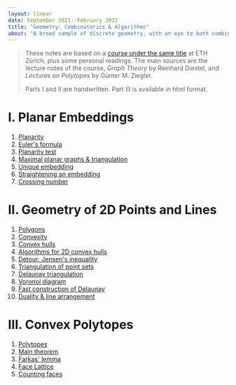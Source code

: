 ```yaml
---
layout: linear
date: September 2021--February 2022
title: "Geometry: Combinatorics & Algorithms"
about: "A broad sample of discrete geometry, with an eye to both combinatorial properties and computational aspects."
---
```


> These notes are based on a [course under the same title](https://www.ti.inf.ethz.ch/ew/courses/Geo21/index.html) at ETH Zürich, plus some personal readings. The main sources are the lecture notes of the course, *Graph Theory* by Reinhard Diestel, and *Lectures on Polytopes* by Günter M. Ziegler.
> 
> Parts I and II are handwritten. Part III is available in html format.

# I. Planar Embeddings

1. [Planarity](./1-1.pdf)
1. [Euler's formula](./1-2.pdf)
1. [Planarity test](./1-3.pdf)
1. [Maximal planar graphs & triangulation](./1-4.pdf)
1. [Unique embedding](./1-5.pdf)
1. [Straightening an embedding](./1-6.pdf)
1. [Crossing number](./1-7.pdf)

# II. Geometry of 2D Points and Lines

1. [Polygons](./2-1.pdf)
1. [Convexity](./2-2.pdf)
1. [Convex hulls](./2-3.pdf)
1. [Algorithms for 2D convex hulls](./2-4.pdf)
1. [Detour: Jensen's inequality](./2-5.pdf)
1. [Triangulation of point sets](./2-6.pdf)
1. [Delaunay triangulation](./2-7.pdf)
1. [Voronoi diagram](./2-8.pdf)
1. [Fast construction of Delaunay](./2-9.html)
1. [Duality & line arrangement](./2-10.pdf)

# III. Convex Polytopes

1. [Polytopes](./3-1.html)
1. [Main theorem](./3-2.html)
1. [Farkas' lemma](./3-3.html)
1. [Face Lattice](./3-4.html)
1. [Counting faces](./3-5.html)
